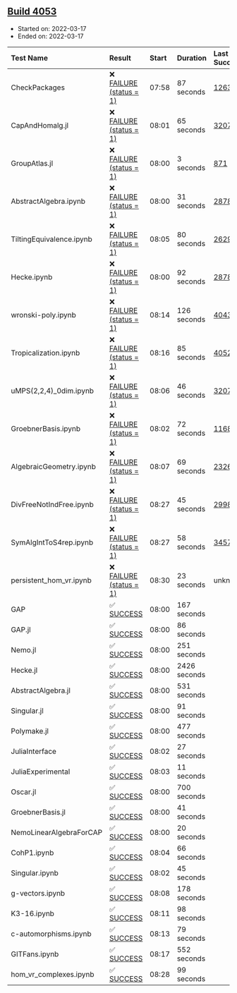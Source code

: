 ## [Build 4053](https://oscarci.mathematik.uni-kl.de/job/oscar-stable/4053/)

* Started on: 2022-03-17
* Ended on: 2022-03-17

| Test Name    | Result | Start | Duration | Last Success | First Failure |
|:-------------|:-------|:------|:---------|:-------------|:--------------|
| CheckPackages | ❌ [FAILURE (status = 1)](https://oscarci.mathematik.uni-kl.de/job/oscar-stable/4053/artifact/logs/build-4053/CheckPackages.log) | 07:58 | 87 seconds | [1263](https://oscarci.mathematik.uni-kl.de/job/oscar-stable/1263/) | [1264](https://oscarci.mathematik.uni-kl.de/job/oscar-stable/1264/) |
| CapAndHomalg.jl | ❌ [FAILURE (status = 1)](https://oscarci.mathematik.uni-kl.de/job/oscar-stable/4053/artifact/logs/build-4053/CapAndHomalg.jl.log) | 08:01 | 65 seconds | [3207](https://oscarci.mathematik.uni-kl.de/job/oscar-stable/3207/) | [3208](https://oscarci.mathematik.uni-kl.de/job/oscar-stable/3208/) |
| GroupAtlas.jl | ❌ [FAILURE (status = 1)](https://oscarci.mathematik.uni-kl.de/job/oscar-stable/4053/artifact/logs/build-4053/GroupAtlas.jl.log) | 08:00 | 3 seconds | [871](https://oscarci.mathematik.uni-kl.de/job/oscar-stable/871/) | [872](https://oscarci.mathematik.uni-kl.de/job/oscar-stable/872/) |
| AbstractAlgebra.ipynb | ❌ [FAILURE (status = 1)](https://oscarci.mathematik.uni-kl.de/job/oscar-stable/4053/artifact/logs/build-4053/AbstractAlgebra.ipynb.log) | 08:00 | 31 seconds | [2878](https://oscarci.mathematik.uni-kl.de/job/oscar-stable/2878/) | [2879](https://oscarci.mathematik.uni-kl.de/job/oscar-stable/2879/) |
| TiltingEquivalence.ipynb | ❌ [FAILURE (status = 1)](https://oscarci.mathematik.uni-kl.de/job/oscar-stable/4053/artifact/logs/build-4053/TiltingEquivalence.ipynb.log) | 08:05 | 80 seconds | [2629](https://oscarci.mathematik.uni-kl.de/job/oscar-stable/2629/) | [2630](https://oscarci.mathematik.uni-kl.de/job/oscar-stable/2630/) |
| Hecke.ipynb | ❌ [FAILURE (status = 1)](https://oscarci.mathematik.uni-kl.de/job/oscar-stable/4053/artifact/logs/build-4053/Hecke.ipynb.log) | 08:00 | 92 seconds | [2878](https://oscarci.mathematik.uni-kl.de/job/oscar-stable/2878/) | [2879](https://oscarci.mathematik.uni-kl.de/job/oscar-stable/2879/) |
| wronski-poly.ipynb | ❌ [FAILURE (status = 1)](https://oscarci.mathematik.uni-kl.de/job/oscar-stable/4053/artifact/logs/build-4053/wronski-poly.ipynb.log) | 08:14 | 126 seconds | [4043](https://oscarci.mathematik.uni-kl.de/job/oscar-stable/4043/) | [4044](https://oscarci.mathematik.uni-kl.de/job/oscar-stable/4044/) |
| Tropicalization.ipynb | ❌ [FAILURE (status = 1)](https://oscarci.mathematik.uni-kl.de/job/oscar-stable/4053/artifact/logs/build-4053/Tropicalization.ipynb.log) | 08:16 | 85 seconds | [4052](https://oscarci.mathematik.uni-kl.de/job/oscar-stable/4052/) | [4053](https://oscarci.mathematik.uni-kl.de/job/oscar-stable/4053/) |
| uMPS(2,2,4)_0dim.ipynb | ❌ [FAILURE (status = 1)](https://oscarci.mathematik.uni-kl.de/job/oscar-stable/4053/artifact/logs/build-4053/uMPS-2-2-4-_0dim.ipynb.log) | 08:06 | 46 seconds | [3207](https://oscarci.mathematik.uni-kl.de/job/oscar-stable/3207/) | [3208](https://oscarci.mathematik.uni-kl.de/job/oscar-stable/3208/) |
| GroebnerBasis.ipynb | ❌ [FAILURE (status = 1)](https://oscarci.mathematik.uni-kl.de/job/oscar-stable/4053/artifact/logs/build-4053/GroebnerBasis.ipynb.log) | 08:02 | 72 seconds | [1168](https://oscarci.mathematik.uni-kl.de/job/oscar-stable/1168/) | [1169](https://oscarci.mathematik.uni-kl.de/job/oscar-stable/1169/) |
| AlgebraicGeometry.ipynb | ❌ [FAILURE (status = 1)](https://oscarci.mathematik.uni-kl.de/job/oscar-stable/4053/artifact/logs/build-4053/AlgebraicGeometry.ipynb.log) | 08:07 | 69 seconds | [2326](https://oscarci.mathematik.uni-kl.de/job/oscar-stable/2326/) | [2327](https://oscarci.mathematik.uni-kl.de/job/oscar-stable/2327/) |
| DivFreeNotIndFree.ipynb | ❌ [FAILURE (status = 1)](https://oscarci.mathematik.uni-kl.de/job/oscar-stable/4053/artifact/logs/build-4053/DivFreeNotIndFree.ipynb.log) | 08:27 | 45 seconds | [2998](https://oscarci.mathematik.uni-kl.de/job/oscar-stable/2998/) | [2999](https://oscarci.mathematik.uni-kl.de/job/oscar-stable/2999/) |
| SymAlgIntToS4rep.ipynb | ❌ [FAILURE (status = 1)](https://oscarci.mathematik.uni-kl.de/job/oscar-stable/4053/artifact/logs/build-4053/SymAlgIntToS4rep.ipynb.log) | 08:27 | 58 seconds | [3457](https://oscarci.mathematik.uni-kl.de/job/oscar-stable/3457/) | [3458](https://oscarci.mathematik.uni-kl.de/job/oscar-stable/3458/) |
| persistent_hom_vr.ipynb | ❌ [FAILURE (status = 1)](https://oscarci.mathematik.uni-kl.de/job/oscar-stable/4053/artifact/logs/build-4053/persistent_hom_vr.ipynb.log) | 08:30 | 23 seconds | unknown | unknown |
| GAP | ✅ [SUCCESS](https://oscarci.mathematik.uni-kl.de/job/oscar-stable/4053/artifact/logs/build-4053/GAP.log) | 08:00 | 167 seconds |  |  |
| GAP.jl | ✅ [SUCCESS](https://oscarci.mathematik.uni-kl.de/job/oscar-stable/4053/artifact/logs/build-4053/GAP.jl.log) | 08:00 | 86 seconds |  |  |
| Nemo.jl | ✅ [SUCCESS](https://oscarci.mathematik.uni-kl.de/job/oscar-stable/4053/artifact/logs/build-4053/Nemo.jl.log) | 08:00 | 251 seconds |  |  |
| Hecke.jl | ✅ [SUCCESS](https://oscarci.mathematik.uni-kl.de/job/oscar-stable/4053/artifact/logs/build-4053/Hecke.jl.log) | 08:00 | 2426 seconds |  |  |
| AbstractAlgebra.jl | ✅ [SUCCESS](https://oscarci.mathematik.uni-kl.de/job/oscar-stable/4053/artifact/logs/build-4053/AbstractAlgebra.jl.log) | 08:00 | 531 seconds |  |  |
| Singular.jl | ✅ [SUCCESS](https://oscarci.mathematik.uni-kl.de/job/oscar-stable/4053/artifact/logs/build-4053/Singular.jl.log) | 08:00 | 91 seconds |  |  |
| Polymake.jl | ✅ [SUCCESS](https://oscarci.mathematik.uni-kl.de/job/oscar-stable/4053/artifact/logs/build-4053/Polymake.jl.log) | 08:00 | 477 seconds |  |  |
| JuliaInterface | ✅ [SUCCESS](https://oscarci.mathematik.uni-kl.de/job/oscar-stable/4053/artifact/logs/build-4053/JuliaInterface.log) | 08:02 | 27 seconds |  |  |
| JuliaExperimental | ✅ [SUCCESS](https://oscarci.mathematik.uni-kl.de/job/oscar-stable/4053/artifact/logs/build-4053/JuliaExperimental.log) | 08:03 | 11 seconds |  |  |
| Oscar.jl | ✅ [SUCCESS](https://oscarci.mathematik.uni-kl.de/job/oscar-stable/4053/artifact/logs/build-4053/Oscar.jl.log) | 08:00 | 700 seconds |  |  |
| GroebnerBasis.jl | ✅ [SUCCESS](https://oscarci.mathematik.uni-kl.de/job/oscar-stable/4053/artifact/logs/build-4053/GroebnerBasis.jl.log) | 08:00 | 41 seconds |  |  |
| NemoLinearAlgebraForCAP | ✅ [SUCCESS](https://oscarci.mathematik.uni-kl.de/job/oscar-stable/4053/artifact/logs/build-4053/NemoLinearAlgebraForCAP.log) | 08:00 | 20 seconds |  |  |
| CohP1.ipynb | ✅ [SUCCESS](https://oscarci.mathematik.uni-kl.de/job/oscar-stable/4053/artifact/logs/build-4053/CohP1.ipynb.log) | 08:04 | 66 seconds |  |  |
| Singular.ipynb | ✅ [SUCCESS](https://oscarci.mathematik.uni-kl.de/job/oscar-stable/4053/artifact/logs/build-4053/Singular.ipynb.log) | 08:02 | 45 seconds |  |  |
| g-vectors.ipynb | ✅ [SUCCESS](https://oscarci.mathematik.uni-kl.de/job/oscar-stable/4053/artifact/logs/build-4053/g-vectors.ipynb.log) | 08:08 | 178 seconds |  |  |
| K3-16.ipynb | ✅ [SUCCESS](https://oscarci.mathematik.uni-kl.de/job/oscar-stable/4053/artifact/logs/build-4053/K3-16.ipynb.log) | 08:11 | 98 seconds |  |  |
| c-automorphisms.ipynb | ✅ [SUCCESS](https://oscarci.mathematik.uni-kl.de/job/oscar-stable/4053/artifact/logs/build-4053/c-automorphisms.ipynb.log) | 08:13 | 79 seconds |  |  |
| GITFans.ipynb | ✅ [SUCCESS](https://oscarci.mathematik.uni-kl.de/job/oscar-stable/4053/artifact/logs/build-4053/GITFans.ipynb.log) | 08:17 | 552 seconds |  |  |
| hom_vr_complexes.ipynb | ✅ [SUCCESS](https://oscarci.mathematik.uni-kl.de/job/oscar-stable/4053/artifact/logs/build-4053/hom_vr_complexes.ipynb.log) | 08:28 | 99 seconds |  |  |
